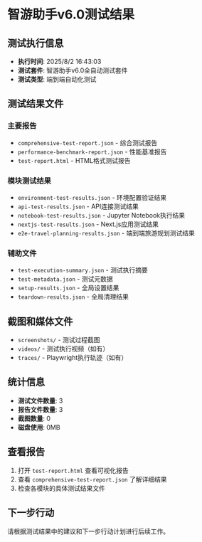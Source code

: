 # 智游助手v6.0测试结果

## 测试执行信息
- **执行时间**: 2025/8/2 16:43:03
- **测试套件**: 智游助手v6.0全自动测试套件
- **测试类型**: 端到端自动化测试

## 测试结果文件

### 主要报告
- `comprehensive-test-report.json` - 综合测试报告
- `performance-benchmark-report.json` - 性能基准报告
- `test-report.html` - HTML格式测试报告

### 模块测试结果
- `environment-test-results.json` - 环境配置验证结果
- `api-test-results.json` - API连接测试结果
- `notebook-test-results.json` - Jupyter Notebook执行结果
- `nextjs-test-results.json` - Next.js应用测试结果
- `e2e-travel-planning-results.json` - 端到端旅游规划测试结果

### 辅助文件
- `test-execution-summary.json` - 测试执行摘要
- `test-metadata.json` - 测试元数据
- `setup-results.json` - 全局设置结果
- `teardown-results.json` - 全局清理结果

## 截图和媒体文件
- `screenshots/` - 测试过程截图
- `videos/` - 测试执行视频（如有）
- `traces/` - Playwright执行轨迹（如有）

## 统计信息
- **测试文件数量**: 3
- **报告文件数量**: 3
- **截图数量**: 0
- **磁盘使用**: 0MB

## 查看报告
1. 打开 `test-report.html` 查看可视化报告
2. 查看 `comprehensive-test-report.json` 了解详细结果
3. 检查各模块的具体测试结果文件

## 下一步行动
请根据测试结果中的建议和下一步行动计划进行后续工作。

